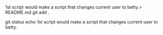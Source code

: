 1st script would make a script that changes current user to betty.> README.md
git add .

git status
echo 1st script would make a script that changes current user to betty.
